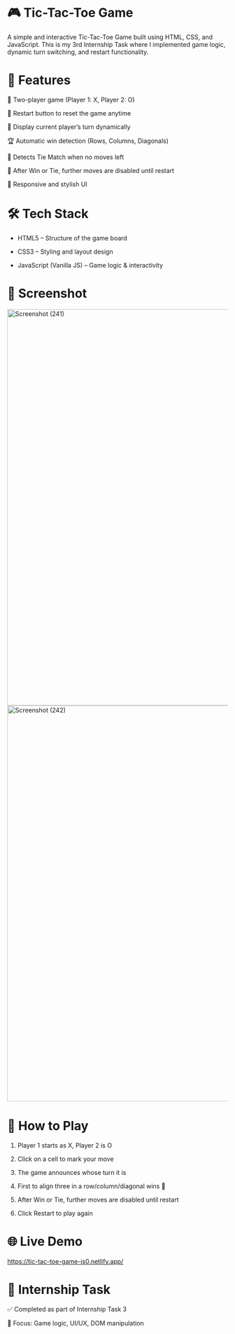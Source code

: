 # 🎮 Tic-Tac-Toe Game

A simple and interactive Tic-Tac-Toe Game built using HTML, CSS, and JavaScript.
This is my 3rd Internship Task where I implemented game logic, dynamic turn switching, and restart functionality.

# 🚀 Features

🎲 Two-player game (Player 1: X, Player 2: O)

🔄 Restart button to reset the game anytime

📢 Display current player’s turn dynamically

🏆 Automatic win detection (Rows, Columns, Diagonals)

🤝 Detects Tie Match when no moves left

🚫 After Win or Tie, further moves are disabled until restart

🎨 Responsive and stylish UI

# 🛠️ Tech Stack

* HTML5 – Structure of the game board

* CSS3 – Styling and layout design

* JavaScript (Vanilla JS) – Game logic & interactivity

# 📸 Screenshot

<img width="1920" height="905" alt="Screenshot (241)" src="https://github.com/user-attachments/assets/92b80a79-e58e-4c55-9515-33da1dd41cd3" />

<img width="1920" height="904" alt="Screenshot (242)" src="https://github.com/user-attachments/assets/451371e6-08f0-4845-8eae-1aeb8624fe2a" />


# 🎯 How to Play

1. Player 1 starts as X, Player 2 is O

2. Click on a cell to mark your move

3. The game announces whose turn it is

4. First to align three in a row/column/diagonal wins 🎉
 
5. After Win or Tie, further moves are disabled until restart

6. Click Restart to play again

# 🌐 Live Demo
https://tic-tac-toe-game-js0.netlify.app/

# 🏅 Internship Task

✅ Completed as part of Internship Task 3

📌 Focus: Game logic, UI/UX, DOM manipulation
